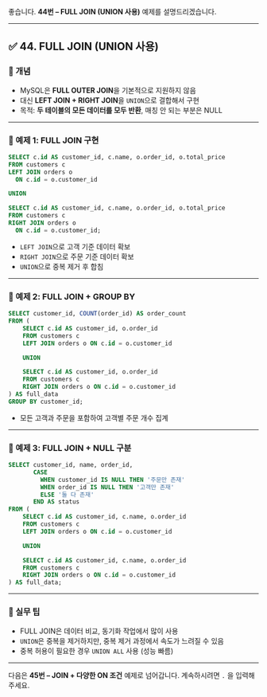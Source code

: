 좋습니다.
**44번 – FULL JOIN (UNION 사용)** 예제를 설명드리겠습니다.

---

## ✅ 44. FULL JOIN (UNION 사용)

### 📌 개념

* MySQL은 **FULL OUTER JOIN**을 기본적으로 지원하지 않음
* 대신 **LEFT JOIN + RIGHT JOIN**을 `UNION`으로 결합해서 구현
* 목적: **두 테이블의 모든 데이터를 모두 반환**, 매칭 안 되는 부분은 NULL

---

### 📄 예제 1: FULL JOIN 구현

```sql
SELECT c.id AS customer_id, c.name, o.order_id, o.total_price
FROM customers c
LEFT JOIN orders o
  ON c.id = o.customer_id

UNION

SELECT c.id AS customer_id, c.name, o.order_id, o.total_price
FROM customers c
RIGHT JOIN orders o
  ON c.id = o.customer_id;
```

* `LEFT JOIN`으로 고객 기준 데이터 확보
* `RIGHT JOIN`으로 주문 기준 데이터 확보
* `UNION`으로 중복 제거 후 합침

---

### 📄 예제 2: FULL JOIN + GROUP BY

```sql
SELECT customer_id, COUNT(order_id) AS order_count
FROM (
    SELECT c.id AS customer_id, o.order_id
    FROM customers c
    LEFT JOIN orders o ON c.id = o.customer_id

    UNION

    SELECT c.id AS customer_id, o.order_id
    FROM customers c
    RIGHT JOIN orders o ON c.id = o.customer_id
) AS full_data
GROUP BY customer_id;
```

* 모든 고객과 주문을 포함하여 고객별 주문 개수 집계

---

### 📄 예제 3: FULL JOIN + NULL 구분

```sql
SELECT customer_id, name, order_id,
       CASE 
         WHEN customer_id IS NULL THEN '주문만 존재'
         WHEN order_id IS NULL THEN '고객만 존재'
         ELSE '둘 다 존재'
       END AS status
FROM (
    SELECT c.id AS customer_id, c.name, o.order_id
    FROM customers c
    LEFT JOIN orders o ON c.id = o.customer_id

    UNION

    SELECT c.id AS customer_id, c.name, o.order_id
    FROM customers c
    RIGHT JOIN orders o ON c.id = o.customer_id
) AS full_data;
```

---

### 🧠 실무 팁

* FULL JOIN은 데이터 비교, 동기화 작업에서 많이 사용
* `UNION`은 중복을 제거하지만, 중복 제거 과정에서 속도가 느려질 수 있음
* 중복 허용이 필요한 경우 `UNION ALL` 사용 (성능 빠름)

---

다음은 **45번 – JOIN + 다양한 ON 조건** 예제로 넘어갑니다.
계속하시려면 `.` 을 입력해주세요.
